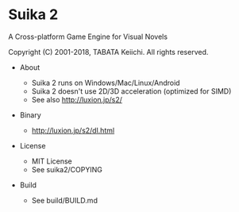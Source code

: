 Suika 2
=======

A Cross-platform Game Engine for Visual Novels

Copyright (C) 2001-2018, TABATA Keiichi. All rights reserved.

* About
    * Suika 2 runs on Windows/Mac/Linux/Android
    * Suika 2 doesn't use 2D/3D acceleration (optimized for SIMD)
    * See also http://luxion.jp/s2/

* Binary
    * http://luxion.jp/s2/dl.html

* License
    * MIT License
    * See suika2/COPYING

* Build
    * See build/BUILD.md
